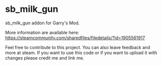 # sb_milk_gun

sb_milk_gun addon for Garry's Mod.

More information are available here: 
https://steamcommunity.com/sharedfiles/filedetails/?id=1905561917

Feel free to contribute to this project. You can also leave feedback and more at steam. 
If you want to use this code or if you want to upload it with changes please credit me and link me.


